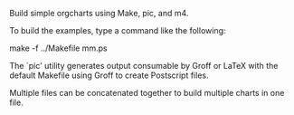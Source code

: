 Build simple orgcharts using Make, pic, and m4.

To build the examples, type a command like the following:

   make -f ../Makefile mm.ps

The `pic' utility generates output consumable by Groff or LaTeX with the default Makefile using Groff to create Postscript files.

Multiple files can be concatenated together to build multiple charts in one file.  
